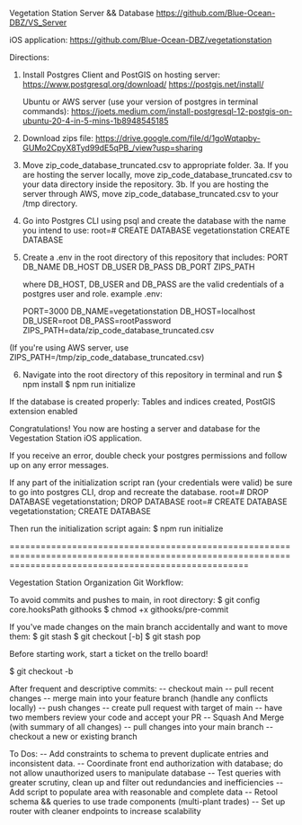 Vegetation Station Server && Database
https://github.com/Blue-Ocean-DBZ/VS_Server

iOS application:
https://github.com/Blue-Ocean-DBZ/vegetationstation

Directions:

1. Install Postgres Client and PostGIS on hosting server:
   https://www.postgresql.org/download/
   https://postgis.net/install/

   Ubuntu or AWS server (use your version of postgres in terminal commands):
   https://joets.medium.com/install-postgresql-12-postgis-on-ubuntu-20-4-in-5-mins-1b8948545185

2. Download zips file:
   https://drive.google.com/file/d/1goWqtapby-GUMo2CpyX8Tyd99dE5qPB_/view?usp=sharing

3. Move zip_code_database_truncated.csv to appropriate folder.
   3a. If you are hosting the server locally, move zip_code_database_truncated.csv to your data directory inside the repository.
   3b. If you are hosting the server through AWS, move zip_code_database_truncated.csv to your /tmp directory.

4. Go into Postgres CLI using psql and create the database with the name you intend to use:
   root=# CREATE DATABASE vegetationstation
   CREATE DATABASE

5. Create a .env in the root directory of this repository that includes:
   PORT
   DB_NAME
   DB_HOST
   DB_USER
   DB_PASS
   DB_PORT
   ZIPS_PATH

   where DB_HOST, DB_USER and DB_PASS are the valid credentials of a postgres user and role.
   example .env:

   PORT=3000
   DB_NAME=vegetationstation
   DB_HOST=localhost
   DB_USER=root
   DB_PASS=rootPassword
   ZIPS_PATH=data/zip_code_database_truncated.csv

(If you're using AWS server, use ZIPS_PATH=/tmp/zip_code_database_truncated.csv)

6. Navigate into the root directory of this repository in terminal and run
   $ npm install
   $ npm run initialize

If the database is created properly:
Tables and indices created, PostGIS extension enabled

Congratulations! You now are hosting a server and database for the Vegestation Station iOS application.

If you receive an error, double check your postgres permissions and follow up on any error messages.

If any part of the initialization script ran (your credentials were valid) be sure to go into postgres CLI, drop and recreate the database.
root=# DROP DATABASE vegetationstation;
DROP DATABASE
root=# CREATE DATABASE vegetationstation;
CREATE DATABASE

Then run the initialization script again:
$ npm run initialize

==========================================================================================================================================================

Vegestation Station Organization Git Workflow:

To avoid commits and pushes to main, in root directory:
$ git config core.hooksPath githooks
$ chmod +x githooks/pre-commit

If you've made changes on the main branch accidentally and want to move them:
$ git stash
$ git checkout [-b] <newOrExistingBranch>
$ git stash pop

Before starting work, start a ticket on the trello board!

$ git checkout -b <newOrExistingBranch>

After frequent and descriptive commits:
-- checkout main
-- pull recent changes
-- merge main into your feature branch (handle any conflicts locally)
-- push changes
-- create pull request with target of main
-- have two members review your code and accept your PR
-- Squash And Merge (with summary of all changes)
-- pull changes into your main branch
-- checkout a new or existing branch

To Dos:
-- Add constraints to schema to prevent duplicate entries and inconsistent data.
-- Coordinate front end authorization with database; do not allow unauthorized users to manipulate database
-- Test queries with greater scrutiny, clean up and filter out redundancies and inefficiencies
-- Add script to populate area with reasonable and complete data
-- Retool schema && queries to use trade components (multi-plant trades)
-- Set up router with cleaner endpoints to increase scalability
